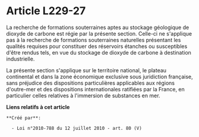 # Article L229-27

La recherche de formations souterraines aptes au stockage géologique de dioxyde de carbone est régie par la présente section.
Celle-ci ne s'applique pas à la recherche de formations souterraines naturelles présentant les qualités requises pour
constituer des réservoirs étanches ou susceptibles d'être rendus tels, en vue du stockage de dioxyde de carbone à destination
industrielle.

La présente section s'applique sur le territoire national, le plateau continental et dans la zone économique exclusive sous
juridiction française, sans préjudice des dispositions particulières applicables aux régions d'outre-mer et des dispositions
internationales ratifiées par la France, en particulier celles relatives à l'immersion de substances en mer.

**Liens relatifs à cet article**

	**Créé par**:

	  - Loi n°2010-788 du 12 juillet 2010 - art. 80 (V)
